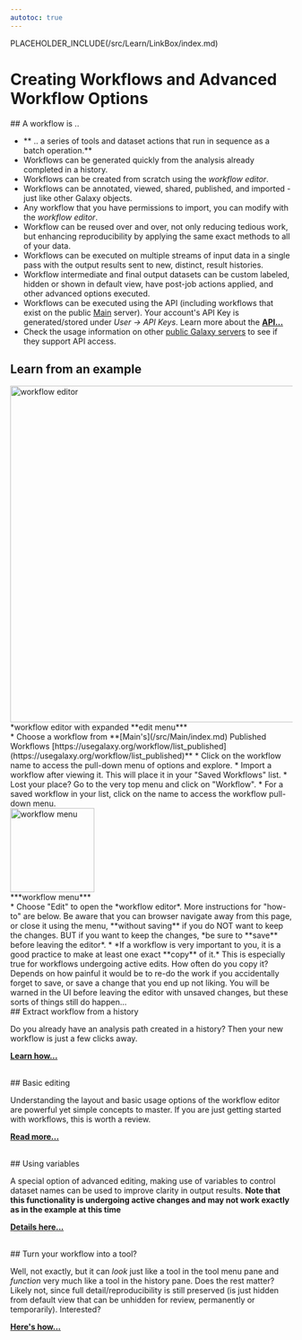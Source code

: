 ```yaml
---
autotoc: true
---
```

PLACEHOLDER_INCLUDE(/src/Learn/LinkBox/index.md)
# Creating Workflows and Advanced Workflow Options

<div class='right'></div>
## A workflow is ..

* ** .. a series of tools and dataset actions that run in sequence as a batch operation.**
* Workflows can be generated quickly from the analysis already completed in a history.
* Workflows can be created from scratch using the *workflow editor*.
* Workflows can be annotated, viewed, shared, published, and imported - just like other Galaxy objects.
* Any workflow that you have permissions to import, you can modify with the *workflow editor*.
* Workflow can be reused over and over, not only reducing tedious work, but enhancing reproducibility by applying the same exact methods to all of your data.
* Workflows can be executed on multiple streams of input data in a single pass with the output results sent to new, distinct, result histories. 
* Workflow intermediate and final output datasets can be custom labeled, hidden or shown in default view, have post-job actions applied, and other advanced options executed.
* Workflows can be executed using the API (including workflows that exist on the public [Main](/src/Main/index.md) server). Your account's API Key is generated/stored under *User -> API Keys*. Learn more about the **[API...](/src/Learn/API/index.md)**
* Check the usage information on other [public Galaxy servers](/src/PublicGalaxyServers/index.md) to see if they support API access.

## Learn from an example

</div> <img src="/src/Images/Learn/workflow_edit_peek.png" alt="workflow editor" width="600" /> <br />*workflow editor with expanded **edit menu***</div>
<br />
* Choose a workflow from **[Main's](/src/Main/index.md) Published Workflows [https://usegalaxy.org/workflow/list_published](https://usegalaxy.org/workflow/list_published)**
* Click on the workflow name to access the pull-down menu of options and explore.
* Import a workflow after viewing it. This will place it in your "Saved Workflows" list. 
* Lost your place? Go to the very top menu and click on "Workflow". 
* For a saved workflow in your list, click on the name to access the workflow pull-down menu. <div class='right'><img src="/src/Images/Learn/workflow_copy.png" alt="workflow menu" width="150" /> <br />***workflow menu***</div>
* Choose "Edit" to open the *workflow editor*. More instructions for "how-to" are below. Be aware that you can browser navigate away from this page, or close it using the menu, **without saving** if you do NOT want to keep the changes. BUT if you want to keep the changes, *be sure to **save** before leaving the editor*. 
* *If a workflow is very important to you, it is a good practice to make at least one exact **copy** of it.*  This is especially true for workflows undergoing active edits. How often do you copy it? Depends on how painful it would be to re-do the work if you accidentally forget to save, or save a change that you  end up not liking. You will be warned in the UI before leaving the editor with unsaved changes, but these sorts of things still do happen...

<br />
## Extract workflow from a history

Do you already have an analysis path created in a history? Then your new workflow is just a few clicks away. 

**[Learn how...](/src/Learn/AdvancedWorkflow/Extract/index.md)**

<br />
## Basic editing

Understanding the layout and basic usage options of the workflow editor are powerful yet simple concepts to master. If you are just getting started with workflows, this is worth a review. 

**[Read more...](/src/Learn/AdvancedWorkflow/BasicEditing/index.md)**

<br />
## Using variables

A special option of advanced editing, making use of variables to control dataset names can be used to improve clarity in output results. **Note that this functionality is undergoing active changes and may not work exactly as in the example at this time**

**[Details here...](/src/Learn/AdvancedWorkflow/VariablesEdit/index.md)**

<br />
## Turn your workflow into a tool?

Well, not exactly, but it can *look* just like a tool in the tool menu pane and *function* very much like a tool in the history pane. Does the rest matter? Likely not, since full detail/reproducibility is still preserved (is just hidden from default view that can be unhidden for review, permanently or temporarily). Interested? 

**[Here's how...](/src/Learn/AdvancedWorkflow/ToolPanel/index.md)**
